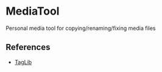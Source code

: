 # MediaTool
Personal media tool for copying/renaming/fixing media files

## References

* [TagLib](https://taglib.org/)
